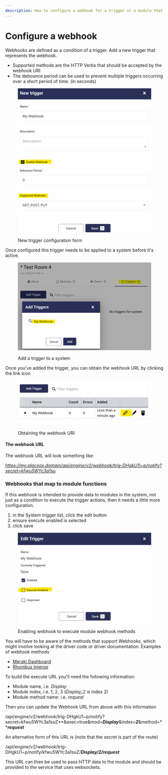 ```yaml
---
description: How to configure a webhook for a trigger or a module that can accept a webhook
---
```


# Configure a webhook

Webhooks are defined as a condition of a trigger. Add a new trigger that represents the webhook.

* Supported methods are the HTTP Verbs that should be accepted by the webhook URI
* The debounce period can be used to prevent multiple triggers occurring over a short period of time. (in seconds)

<figure><img src="../../.gitbook/assets/image (10).png" alt=""><figcaption><p>New trigger configuration form</p></figcaption></figure>

Once configured this trigger needs to be applied to a system before it's active.

<figure><img src="../../.gitbook/assets/image (6).png" alt=""><figcaption><p>Add a trigger to a system</p></figcaption></figure>

Once you've added the trigger, you can obtain the webhook URL by clicking the link icon

<figure><img src="../../.gitbook/assets/image (14) (2).png" alt=""><figcaption><p>Obtaining the webhook URI</p></figcaption></figure>

#### The webhook URL

The webhook URL will look something like:

_https://my.placeos.domain/api/engine/v2/webhook/trig-DHgkU1\~p/notify?secret=kfwu5WYc3a1su_

### Webhooks that map to module functions

If this webhook is intended to provide data to modules in the system, not just as a condition to execute the trigger actions, then it needs a little more configuration.

1. in the System trigger list, click the edit button
2. ensure execute enabled is selected
3. click save

<figure><img src="../../.gitbook/assets/image (1) (2).png" alt=""><figcaption><p>Enabling webhook to execute module webhook methods</p></figcaption></figure>

You will have to be aware of the methods that support Webhooks, which might involve looking at the driver code or driver documentation. Examples of webhook methods

* [Meraki Dashboard](https://github.com/PlaceOS/drivers/blob/86dc9ee65818e392fac5311abd45fce5bbbf872e/drivers/cisco/meraki/dashboard.cr#L166)
* [Rhombus Interop](https://github.com/PlaceOS/drivers/blob/03b469976699efa83ead9839348efef6b4bcff94/drivers/rhombus/security\_interop.cr#L31)

To build the execute URL you'll need the following information:

* Module name, i.e. _Display_
* Module index, i.e. 1, 2, 3 (_Display\_2_ is index 2)
* Module method name: i.e. _request_

Then you can update the Webhook URL from above with this information

/api/engine/v2/webhook/trig-DHgkU1\~p/notify?secret=kfwu5WYc3a1suZ**\&exec=true\&mod=**_**Display**_**\&index=**_**2**_**\&method=**_**request**_

An alternative form of this URL is (note that the secret is part of the route)

/api/engine/v2/webhook/trig-DHgkU1\~p/notify/kfwu5WYc3a1suZ/_**Display/2/request**_

This URL can then be used to pass HTTP data to the module and should be provided to the service that uses websockets.
